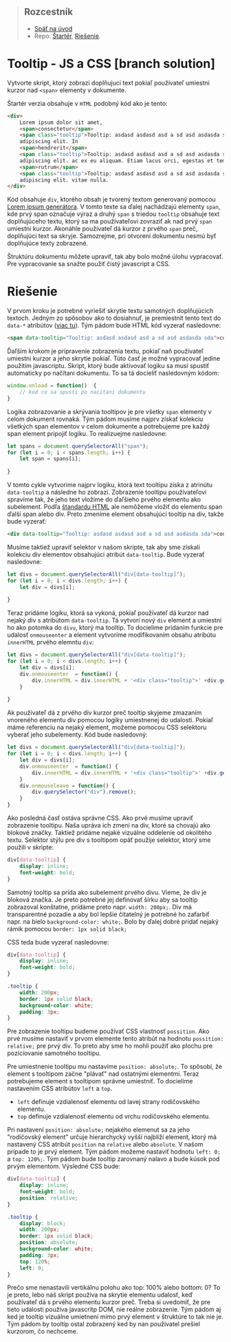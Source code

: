 > ## Rozcestník
> - [Späť na úvod](../../README.md)
> - Repo: [Štartér](/../../tree/main/js-a-css/tooltip-js), [Riešenie](/../../tree/solution/js-a-css/tooltip-js).

# Tooltip - JS a CSS [branch solution]

Vytvorte skript, ktorý zobrazí doplňujuci text pokiaľ používateľ umiestni kurzor
nad `<span>` elementy v dokumente.

Štartér verzia obsahuje v `HTML` podobný kód ako je tento:
```html
<div>
    Lorem ipsum dolor sit amet, 
    <span>consectetur</span>
    <span class="tooltip">Tooltip: asdasd asdasd asd a sd asd asdasda sda</span> 
    adipiscing elit. In 
    <span>hendrerit</span>
    <span class="tooltip">Tooltip: asdasd asdasd asd a sd asd asdasda sda</span> 
    adipiscing elit. ac ex eu aliquam. Etiam lacus orci, egestas et tempor at, 
    <span>rutrum</span>
    <span class="tooltip">Tooltip: asdasd asdasd asd a sd asd asdasda sda</span> 
    adipiscing elit. vitae nulla.
</div>
```
Kód obsahuje `div`, ktorého obsah je tvorený textom generovaný pomocou [Lorem ipsum generátora](https://www.lipsum.com/).
V tomto texte sa ďalej nachádzajú elementy `span`, kde prvý span označuje výraz a druhý `span` s triedou `tooltip` obsahuje
text doplňujúceho textu, ktorý sa ma používateľovi zovraziť ak nad prvý `span` umiestni kurzor. Akonáhle používateľ
dá kurzor z prvého `span` preč, doplňujúci text sa skryje. Samozrejme, pri otvorení dokumentu nesmú byť doplňujúce texty
zobrazené.

Štruktúru dokumentu môžete upraviť, tak aby bolo možné úlohu vypracovať. Pre vypracovanie sa snažte použiť čistý
javascript a CSS.

# Riešenie

V prvom kroku je potrebné vyriešiť skrytie textu samotných doplňujúcich textoch. Jedným zo spôsobov ako to dosiahnuť,
je premiestnit tento text do `data-*` atribútov ([viac tu](https://www.w3schools.com/tags/att_global_data.asp)). Tým
pádom bude HTML kód vyzerať nasledovne:

```html
<span data-tooltip="Tooltip: asdasd asdasd asd a sd asd asdasda sda">consectetur</span>
```

Ďaľším krokom je pripravenie zobrazenia textu, pokiaľ naň používateľ umiestni kurzor a jeho skrytie pokiaľ. Túto časť
je možné vypracovať jedine použitím javascriptu. Skript, ktorý bude aktivovať logiku sa musí spustiť automaticky
po načítani dokumentu. To sa tá docieliť nasledovným kódom:

```javascript
window.onload = function()  {
    // kod co sa spusti po nacitani dokumentu    
}
```

Logika zobrazovanie a skrývania tooltipov je pre všetky `span` elementy v celom dokument rovnaká. Tým pádom musíme najprv
získať kolekciu všetkých span elementov v celom dokumente a potrebujeme pre každý span element pripojiť logiku. To
realizuejme nasledovne:

```javascript
let spans = document.querySelectorAll("span");
for (let i = 0; i < spans.length; i++) {
    let span = spans[i];
    
}
```

V tomto cykle vytvorime najprv logiku, ktorá text tooltipu získa z atrinútu `data-tooltip` a následne ho zobrazí.
Zobrazenie tooltipu používateľovi spravíme tak, že jeho text vložíme do ďaľšieho prvého elementu ako subelement.
Podľa [štandardu HTML](https://html.spec.whatwg.org/multipage/text-level-semantics.html#the-span-element) ale
nemôžeme vložiť do elementu span ďalší span alebo div. Preto zmeníme element obsahujúci tooltip na div, takže
bude vyzerať:

```html
<div data-tooltip="Tooltip: asdasd asdasd asd a sd asd asdasda sda">consectetur</div>
```

Musíme taktiež upraviť selektor v našom skripte, tak aby sme získali kolekciu div elementov obsahujúci atribút `data-tooltip`.
Bude vyzerať nasledovne:

```javascript
let divs = document.querySelectorAll("div[data-tooltip]");
for (let i = 0; i < divs.length; i++) {
    let div = divs[i];
    
}
```

Teraz pridáme logiku, ktorá sa vykoná, pokiaľ používateľ dá kurzor nad nejaký div s atribútom `data-tooltip`. Tá
vytvorí nový `div` element a umiestni ho ako potomka do `divu`, ktorý ma tooltip. To docielime pridaním funkcie pre udalosť
`onmouseenter` a element vytvoríme modifikovaním obsahu atribútu `innerHTML` prvého elemntu `div`:

```javascript
let divs = document.querySelectorAll("div[data-tooltip]");
for (let i = 0; i < divs.length; i++) {
    let div = divs[i];
    div.onmouseenter  = function() {
        div.innerHTML = div.innerHTML + '<div class="tooltip">' +div.getAttribute("data-tooltip") + '</div>';
    }
    
}
```

Ak používateľ dá z prvého div kurzor preč tooltip skyjeme zmazaním vnoreného elementu div pomocou logiky umiestnenej do
udalosti. Pokiaľ máme referenciu na nejaký element, možeme pomocou CSS selektoru vyberať jeho subelementy. Kód bude
nasledovný:

```javascript
let divs = document.querySelectorAll("div[data-tooltip]");
for (let i = 0; i < divs.length; i++) {
    let div = divs[i];
    div.onmouseenter  = function() {
        div.innerHTML = div.innerHTML + '<div class="tooltip">' +div.getAttribute("data-tooltip") + '</div>';
    }
    div.onmouseleave = function() {
        div.querySelector("div").remove();
    }
}
```

Ako posledná časť ostáva správne CSS. Ako prvé musíme upraviť zobrazenie tooltipu. Naša upráva ich zmení na div, ktoré
sa chovajú ako blokové značky. Taktiež pridáme nejaké vizuálne oddelenie od okolitého textu.
Selektor stýlu pre div s tooltipom opäť použije selektor, ktorý sme použili v skripte:

```css
div[data-tooltip] {
    display: inline;
    font-weight: bold;
}
```

Samotný tooltip sa prída ako subelement prvého divu. Vieme, že div je bloková značka. Je preto potrebné jej definovať
šírku aby sa tooltip zobrazoval konštatne, prídáme preto napr. `width: 200px;`. Div má transparentné pozadie a aby bol
lepšie čitatelný je potrebné ho zafarbiť napr. na bielo `background-color: white;`. Bolo by ďalej dobré pridať nejaký
rámik pomocou `border: 1px solid black;`

CSS teda bude vyzerať nasledovne:

```css
div[data-tooltip] {
    display: inline;
    font-weight: bold;
}

.tooltip {
    width: 200px;
    border: 1px solid black;
    background-color: white;
    padding: 3px;
}
```

Pre zobrazenie tooltipu budeme používať CSS vlastnosť `possition`. Ako prvé musíme nastaviť v prvom elemente tento
atribút na hodnotu `possition: relative;` pre prvý div. To preto aby sme ho mohli použiť ako plochu pre pozíciovanie
samotného tooltipu.

Pre umiestnenie tooltipu mu nastavíme `position: absolute;`. To spôsobí, že element s tooltipom začne "plávať" nad
ostatnými elementmi. Teraz potrebujeme element s tooltipom správne umiestniť. To docielime nastavením CSS atribútov
`left` a `top`.

- `left` definuje vzdialenosť elementu od lavej strany rodičovského elementu.
- `top` definuje vzdialenosť elementu od vrchu rodičovského elementu.

Pri nastavení `position: absolute;` nejakého elemenut sa za jeho "rodičovský element" určuje hierarchycký vyšší
najbliží element, ktorý má nastavený CSS atribút `position` na `relative` alebo `absolute`. V našom prípade to je
prvý element. Tým pádom možeme nastaviť hodnotu `left: 0;` a `top: 120%;`. Tým pádom bude tooltip zarovnaný nalavo
a bude kúsok pod prvým elementom. Výsledné CSS bude:

```CSS
div[data-tooltip] {
    display: inline;
    font-weight: bold;
    position: relative;
}

.tooltip {
    display: block;
    width: 200px;
    border: 1px solid black;
    position: absolute;
    background-color: white;
    padding: 3px;
    top: 120%;
    left: 0;
}
```

Prečo sme nenastavili vertikálnu polohu ako top: 100% alebo bottom: 0? To je preto, lebo náš skript používa na skrytie
elementu udalosť, keď používateľ dá s prvého elementu kurzor preč. Treba si uvedomiť, že pre tieto udalosti používa
javascritp DOM, nie reálne zobrazenie. Tým pádom aj ked je tooltip vizuálne umietnení mimo prvý element v štruktúre to
tak nie je. Tým pádom by tooltip ostal zobrazený ked by nan použivatel prešiel kurzorom, čo nechceme.
